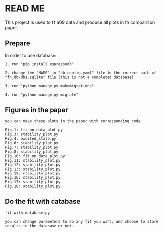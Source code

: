 # READ ME

This project is used to fit a09 data and produce all plots in fh comparison paper.

## Prepare

In order to use database:

```
1. run "pip install espressodb"

2. change the "NAME" in "db-config.yaml" file to the correct path of "fh_db-db1.sqlite" file (this is not a completed database)

3. run "python manage.py makemigrations"

4. run "python manage.py migrate"
```

## Figures in the paper

```
you can make these plots in the paper with corresponding code

Fig.1: fit_on_data_plot.py
Fig.3: stability_plot.py
Fig.4: excited_state.py
Fig.6: stability_plot.py
Fig.7: stability_plot.py
Fig.8: stability_plot.py
Fig.10: fit_on_data_plot.py
Fig.11: stability_plot.py
Fig.12: stability_plot.py
Fig.13: stability_plot.py
Fig.15: stability_plot.py
Fig.16: stability_plot.py
Fig.17: stability_plot.py
Fig.18: stability_plot.py

```

## Do the fit with database

```
fit_with_database.py

you can change parameters to do any fit you want, and choose to store results in the database or not.
```